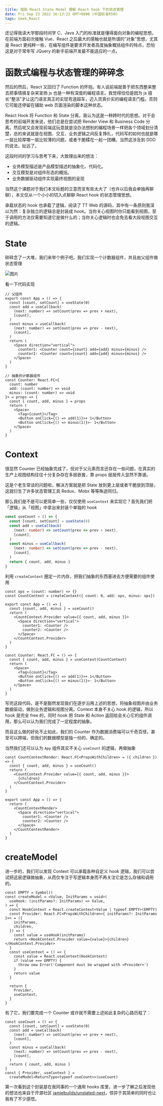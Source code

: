 ```yaml
---
title: 借助 React State Model 理解 React hook 下的状态管理
date: Fri Sep 23 2022 16:13:23 GMT+0800 (中国标准时间)
tags: Geek,React
---
```


还记得我读大学那段时间学 C、Java 入门的标准就是懂得面向对象的编程思想。在前端方面初次接触 Vue、React 之后最大的感触也就是所谓的“对象”思想，尤其是 React 更纯粹一些，在编写组件是要求开发者高度抽象概括组件的特点，恐怕这是对于常年写 JQuery 的新手前端开发最不能适应的一点。

# 函数式编程与状态管理的碎碎念

然后的然后，React 又回归了 Function 的怀抱。有人说前端就善于把东西整来整去把事情搞复杂来宣扬 js 也是一种有深度的编程语言。我觉得恰恰是因为 js 擅长“整活”才让这门语言真正的实现弯道超车，迈入货真价实的编程语言门槛，否则它可能还停留在辅助 web 页面渲染的脚本这种状态。

React Hook 将 Function 和 State 分离，我认为这是一种跨时代的思想。对于会思考的前端开发来说，他们总是在尝试把 Render View 和 Business Code 分离。然后呢又会发现前端这玩意就是没办法想别的编程场景一样把各个领域划分清楚，总的来说就是在视图、交互、业务逻辑之间反复挣扎，代码写的如何也就是哪一层比较厚哪一层比较薄的问题，或者干脆糅在一起一团糟。当然这涉及到 DDD 的说法，扯远了。

这段时间的学习与思考下来，大致理出来的想法：

- 业务模型描述是产品模型描述的抽象化、代码化。
- 交互模型是对组件形态的概括。
- 业务数据驱动组件实现最终视图的呈现

当然这个课题对于我们本文标题的立意而言有些太大了（也许以后我会单独再聊聊），本文仅从一个小小的切入点聊聊 React hook 的状态管理思想。

承载状态的 hook 也承载了逻辑，阅读了 TT Web 的源码，其中有一条原则我深以为然：复杂独立的逻辑总是封装成 hook。当你关心视图时你只能看到视图，至于调用的方法仅需要知道它是做什么的；当你关心逻辑时也会免去看大段视图交互的逻辑。

# State

碎碎念了一大堆，我们来举个例子吧。我们实现一个计数器组件，并且由父组件做状态管理

![图片](/images/30d57a2fbd9653ccba7707c14375a225b08b9cc6f2aaf2d9d957b658694acd5d.png)

看一下代码实现

```tsx
// 父组件
export const App = () => {
  const [count, setCount] = useState(0)
  const add = useCallback(
    (next: number) => setCount(prev => prev + next),
    [count],
  )
  const minus = useCallback(
    (next: number) => setCount(prev => prev - next),
    [count],
  )
  return (
    <Space direction="vertical">
      counter1: <Counter count={count} add={add} minus={minus} />
      counter2: <Counter count={count} add={add} minus={minus} />
    </Space>
  )
}

// 抽象的计数器组件
const Counter: React.FC<{
  count: number
  add: (count: number) => void
  minus: (count: number) => void
}> = props => {
  const { count, add, minus } = props
  return (
    <Space>
      <Tag>{count}</Tag>
      <Button onClick={() => add(1)}>+ 1</Button>
      <Button onClick={() => minus(1)}>- 1</Button>
    </Space>
  )
}
```

# Context

很显然 Counter 已经抽象完成了，但对于父元素而言还存在一些问题，在真实的生产上视图结构往往十分复杂存在多层嵌套，靠 props 层层传入显然不靠谱。

这是个老生常谈的问题啦，解决方案就是把 State 放到更上层或者干脆放到顶层，这就衍生了许多状态管理工具 Redux、Mobx 等等殊途同归。

那么我们是不是可以更简单一些，仅仅使用 `useContext` 来实现它？首先我们把「逻辑」从「视图」中拿出来封装个单独的 hook

```ts
const useCount = () => {
  const [count, setCount] = useState(0)
  const add = useCallback(
    (next: number) => setCount(prev => prev + next),
    [count],
  )
  const minus = useCallback(
    (next: number) => setCount(prev => prev - next),
    [count],
  )
  return { count, add, minus }
}
```

利用 `createContext` 圈定一片内存，把我们抽象的东西塞进去方便需要的组件使用

```tsx
const ops = (count: number) => {}
const CountContext = createContext({ count: 0, add: ops, minus: ops})

export const App = () => {
  const {count, add, minus } = useCount()
  return (
    <CountContext.Provider value={{ count, add, minus }}>
      <Space direction="vertical">
        counter1: <Counter />
        counter2: <Counter />
      </Space>
    </CountContext.Provider>
  )
}

const Counter: React.FC = () => {
  const { count, add, minus } = useContext(CountContext)
  return (
    <Space>
      <Tag>{count}</Tag>
      <Button onClick={() => add(1)}>+ 1</Button>
      <Button onClick={() => minus(1)}>- 1</Button>
    </Space>
  )
}
```

写完这段代码，是不是豁然发现我们在逐步沿用上述的思想，将抽象视图并由业务数据驱动，做到业务逻辑和视图分离。Context 本身不关心 hook 的逻辑，所以 hook 是完全 free 的，同时 hook 把 State 和 Action 返回给会关心它的组件调用，那么可以认为我们完成了一定程度的抽象。

而且这么做的好处不止如此，我们的 Counter 作为数据消费端可以千奇百怪，甚至可以跨端，但我们的数据模型是独一份的、确定的。

当然我们还可以认为 `App` 组件其实不关心 `useCount` 的逻辑，再做抽象

```tsx
const CountContextRender: React.FC<PropsWithChildren> = ({ children }) => {
  const { count, add, minus } = useCount()
  return (
    <CountContext.Provider value={{ count, add, minus }}>
      {children}
    </CountContext.Provider>
  )
}

export const App = () => {
  return (
    <CountContextRender>
      <Space direction="vertical">
        counter1: <Counter />
        counter2: <Counter />
      </Space>
    </CountContextRender>
  )
}
```

# createModel

进一步的，我们可以发现 Context 可以承载各种自定义 hook 逻辑，我们可以尝试把这层逻辑做抽象，从而仅专注于写逻辑本身而不再关注它是怎么存储和调用的。

```tsx
const EMPTY = Symbol()
const createModel = <Value, InitParams = void>(
  useHook: (initParams?: InitParams) => Value,
) => {
  const HookContext = React.createContext<Value | typeof EMPTY>(EMPTY)
  const Provider: React.FC<PropsWithChildren<{ initParams?: InitParams }>> = ({
    initParams,
    children,
  }) => {
    const value = useHook(initParams)
    return <HookContext.Provider value={value}>{children}</HookContext.Provider>
  }
  const useContext = () => {
    const value = React.useContext(HookContext)
    if (value === EMPTY) {
      throw new Error('Component must be wrapped with <Provider>')
    }
    return value
  }

  return {
    Provider,
    useContext,
  }
}
```

有了它，我们要完成一个 Counter 或许就不需要上述如此复杂的心路历程了：

```tsx
const useCount = () => {
  const [count, setCount] = useState(0)
  const add = useCallback(
    (next: number) => setCount(prev => prev + next),
    [count],
  )
  const minus = useCallback(
    (next: number) => setCount(prev => prev - next),
    [count],
  )
  return { count, add, minus }
}
const { Provider, useContext } =
  createModel<ReturnType<typeof useCount>>(useCount)
```

第一次看到这个封装是在我同事的一个通用 hooks 库里，进一步了解之后发现他的想法也来自于开源社区 [jamiebuilds/unstated-next](https://github.com/jamiebuilds/unstated-next)，惊异于其简单的同时也让我有了不少感悟。